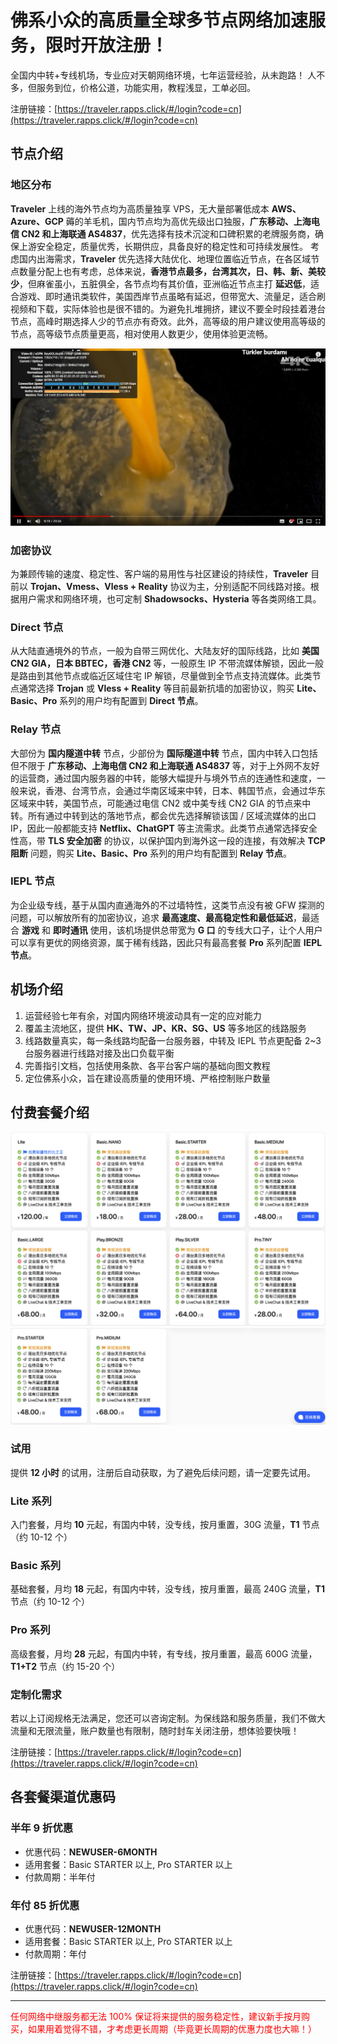 # 佛系小众的高质量全球多节点网络加速服务，限时开放注册！

全国内中转+专线机场，专业应对天朝网络环境，七年运营经验，从未跑路！
人不多，但服务到位，价格公道，功能实用，教程浅显，工单必回。

注册链接：[https://traveler.rapps.click/#/login?code=cn](https://traveler.rapps.click/#/login?code=cn)

## 节点介绍

### 地区分布

**Traveler** 上线的海外节点均为高质量独享 VPS，无大量部署低成本 **AWS、Azure、GCP** 薅的羊毛机，国内节点均为高优先级出口独服，**广东移动、上海电信 CN2 和上海联通 AS4837**，优先选择有技术沉淀和口碑积累的老牌服务商，确保上游安全稳定，质量优秀，长期供应，具备良好的稳定性和可持续发展性。
考虑国内出海需求，**Traveler** 优先选择大陆优化、地理位置临近节点，在各区域节点数量分配上也有考虑，总体来说，**香港节点最多，台湾其次，日、韩、新、美较少**，但麻雀虽小，五脏俱全，各节点均有其价值，亚洲临近节点主打 **延迟低**，适合游戏、即时通讯类软件，美国西岸节点虽略有延迟，但带宽大、流量足，适合刷视频和下载，实际体验也是很不错的。为避免扎堆拥挤，建议不要全时段挂着港台节点，高峰时期选择人少的节点亦有奇效。此外，高等级的用户建议使用高等级的节点，高等级节点质量更高，相对使用人数更少，使用体验更流畅。

![](image/1.png)

### 加密协议

为兼顾传输的速度、稳定性、客户端的易用性与社区建设的持续性，**Traveler** 目前以 **Trojan、Vmess、Vless + Reality** 协议为主，分别适配不同线路对接。根据用户需求和网络环境，也可定制 **Shadowsocks、Hysteria** 等各类网络工具。

### Direct 节点

从大陆直通境外的节点，一般为自带三网优化、大陆友好的国际线路，比如 **美国 CN2 GIA，日本 BBTEC，香港 CN2** 等，一般原生 IP 不带流媒体解锁，因此一般是路由到其他节点或临近区域住宅 IP 解锁，尽量做到全节点支持流媒体。此类节点通常选择 **Trojan** 或 **Vless + Reality** 等目前最新抗墙的加密协议，购买 **Lite、Basic、Pro** 系列的用户均有配置到 **Direct 节点**。

### Relay 节点

大部份为 **国内隧道中转** 节点，少部份为 **国际隧道中转** 节点，国内中转入口包括但不限于 **广东移动、上海电信 CN2 和上海联通 AS4837** 等，对于上外网不友好的运营商，通过国内服务器的中转，能够大幅提升与境外节点的连通性和速度，一般来说，香港、台湾节点，会通过华南区域来中转，日本、韩国节点，会通过华东区域来中转，美国节点，可能通过电信 CN2 或中美专线 CN2 GIA 的节点来中转。所有通过中转到达的落地节点，都会优先选择解锁该国 / 区域流媒体的出口 IP，因此一般都能支持 **Netflix、ChatGPT** 等主流需求。此类节点通常选择安全性高，带 **TLS 安全加密** 的协议，以保护国内到海外这一段的连接，有效解决 **TCP 阻断** 问题，购买 **Lite、Basic、Pro** 系列的用户均有配置到 **Relay 节点**。

### IEPL 节点

为企业级专线，基于从国内直通海外的不过墙特性，这类节点没有被 GFW 探测的问题，可以解放所有的加密协议，追求 **最高速度、最高稳定性和最低延迟**，最适合 **游戏** 和 **即时通讯** 使用，该机场提供总带宽为 **G 口** 的专线大口子，让个人用户可以享有更优的网络资源，属于稀有线路，因此只有最高套餐 **Pro** 系列配置 **IEPL 节点**。


## 机场介绍

1. 运营经验七年有余，对国内网络环境波动具有一定的应对能力
2. 覆盖主流地区，提供 **HK、TW、JP、KR、SG、US** 等多地区的线路服务
3. 线路数量真实，每一条线路均配备一台服务器，中转及 IEPL 节点更配备 2~3 台服务器进行线路对接及出口负载平衡
4. 完善指引文档，包括使用条款、各平台客户端的基础向图文教程
5. 定位佛系小众，旨在建设高质量的使用环境、严格控制账户数量

## 付费套餐介绍

![](image/plan_1.png)
![](image/plan_2.png)

### 试用

提供 **12 小时** 的试用，注册后自动获取，为了避免后续问题，请一定要先试用。

### Lite 系列

入门套餐，月均 **10** 元起，有国内中转，没专线，按月重置，30G 流量，**T1** 节点（约 10-12 个）

### Basic 系列

基础套餐，月均 **18** 元起，有国内中转，没专线，按月重置，最高 240G 流量，**T1** 节点（约 10-12 个）

### Pro 系列

高级套餐，月均 **28** 元起，有国内中转，有专线，按月重置，最高 600G 流量，**T1+T2** 节点（约 15-20 个）

### 定制化需求

若以上订阅规格无法满足，您还可以咨询定制。为保线路和服务质量，我们不做大流量和无限流量，账户数量也有限制，随时封车关闭注册，想体验要快哦！

注册链接：[https://traveler.rapps.click/#/login?code=cn](https://traveler.rapps.click/#/login?code=cn)

## 各套餐渠道优惠码

### 半年 9 折优惠

- 优惠代码：**NEWUSER-6MONTH**
- 适用套餐：Basic STARTER 以上, Pro STARTER 以上
- 付款周期：半年付

### 年付 85 折优惠

- 优惠代码：**NEWUSER-12MONTH**
- 适用套餐：Basic STARTER 以上, Pro STARTER 以上
- 付款周期：年付

注册链接：[https://traveler.rapps.click/#/login?code=cn](https://traveler.rapps.click/#/login?code=cn)

---

<font color=red>任何网络中继服务都无法 100% 保证将来提供的服务稳定性，建议新手按月购买，如果用着觉得不错，才考虑更长周期（毕竟更长周期的优惠力度也大嘛！）</font>
